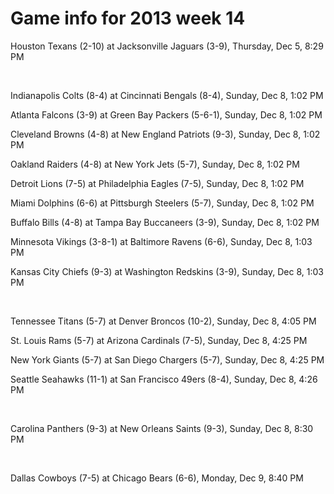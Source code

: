 # Game info for 2013 week 14

Houston Texans (2-10) at Jacksonville Jaguars (3-9), Thursday, Dec 5, 8:29 PM


<br/>

Indianapolis Colts (8-4) at Cincinnati Bengals (8-4), Sunday, Dec 8, 1:02 PM

Atlanta Falcons (3-9) at Green Bay Packers (5-6-1), Sunday, Dec 8, 1:02 PM

Cleveland Browns (4-8) at New England Patriots (9-3), Sunday, Dec 8, 1:02 PM

Oakland Raiders (4-8) at New York Jets (5-7), Sunday, Dec 8, 1:02 PM

Detroit Lions (7-5) at Philadelphia Eagles (7-5), Sunday, Dec 8, 1:02 PM

Miami Dolphins (6-6) at Pittsburgh Steelers (5-7), Sunday, Dec 8, 1:02 PM

Buffalo Bills (4-8) at Tampa Bay Buccaneers (3-9), Sunday, Dec 8, 1:02 PM

Minnesota Vikings (3-8-1) at Baltimore Ravens (6-6), Sunday, Dec 8, 1:03 PM

Kansas City Chiefs (9-3) at Washington Redskins (3-9), Sunday, Dec 8, 1:03 PM


<br/>

Tennessee Titans (5-7) at Denver Broncos (10-2), Sunday, Dec 8, 4:05 PM

St. Louis Rams (5-7) at Arizona Cardinals (7-5), Sunday, Dec 8, 4:25 PM

New York Giants (5-7) at San Diego Chargers (5-7), Sunday, Dec 8, 4:25 PM

Seattle Seahawks (11-1) at San Francisco 49ers (8-4), Sunday, Dec 8, 4:26 PM


<br/>

Carolina Panthers (9-3) at New Orleans Saints (9-3), Sunday, Dec 8, 8:30 PM


<br/>

Dallas Cowboys (7-5) at Chicago Bears (6-6), Monday, Dec 9, 8:40 PM

